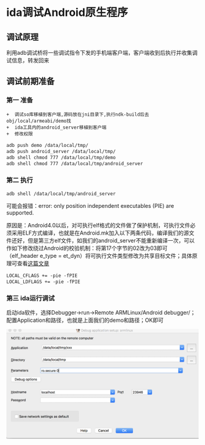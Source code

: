 # ida调试Android原生程序

## 调试原理
利用adb调试桥将一些调试指令下发的手机端客户端，客户端收到后执行并收集调试信息，转发回来

## 调试前期准备

### 第一 准备
	+  调试so库移植到客户端,源码放在jni目录下,执行ndk-build后去obj/local/armeabi/demo找
	+  ida工具内的android_server移植到客户端
	+  修改权限

```
adb push demo /data/local/tmp/
adb push android_server /data/local/tmp/
adb shell chmod 777 /data/local/tmp/demo
adb shell chmod 777 /data/local/tmp/android_server
```

### 第二 执行

```
adb shell /data/local/tmp/android_server
```
可能会报错：error: only position independent executables (PIE) are supported.

原因是：Android4.0以后，对可执行elf格式的文件做了保护机制，可执行文件必须采用ELF方式编译，也就是在Android.mk加入以下两条代码，编译我们的源文件还好，但是第三方elf文件，如我们的android_server不能重新编译一次，可以作如下修改绕过Android的校验机制：将第17个字节的02改为03即可（elf_header e_type = et_dyn）将可执行文件类型修改为共享目标文件；具体原理可查看[这篇文章][2]

```
LOCAL_CFLAGS += -pie -fPIE
LOCAL_LDFLAGS += -pie -fPIE
```
### 第三 ida运行调试
启动ida软件，选择Debugger->run->Remote ARMLinux/Android debugger/；配置Application和路径，也就是上面我们的demo和路径；OK即可

![配置信息](debug.png)

[2]:http://blog.csdn.net/zhangmiaoping23/article/details/71159867
